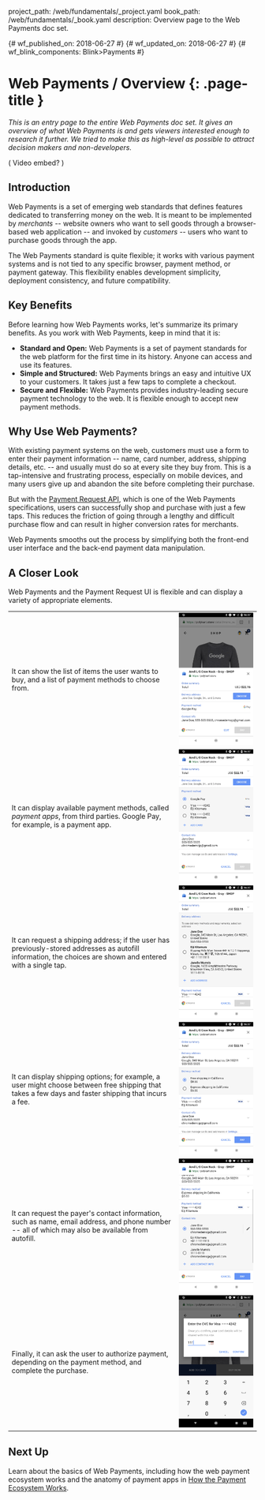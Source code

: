 project_path: /web/fundamentals/_project.yaml
book_path: /web/fundamentals/_book.yaml
description: Overview page to the Web Payments doc set.

{# wf_published_on: 2018-06-27 #}
{# wf_updated_on: 2018-06-27 #}
{# wf_blink_components: Blink>Payments #}

# Web Payments / Overview {: .page-title }

_This is an entry page to the entire Web Payments doc set. It gives an overview of what Web 
Payments is and gets viewers interested enough to research it further. We tried to make this 
as high-level as possible to attract decision makers and non-developers._

( Video embed? )

## Introduction

Web Payments is a set of emerging web standards that defines features dedicated to transferring 
money on the web. It is meant to be implemented by _merchants_ -- website owners who want to sell 
goods through a browser-based web application -- and invoked by _customers_ -- users who want to 
purchase goods through the app.

The Web Payments standard is quite flexible; it works with various payment systems and is not 
tied to any specific browser, payment method, or payment gateway. This flexibility enables 
development simplicity, deployment consistency, and future compatibility.

## Key Benefits

Before learning how Web Payments works, let's summarize its primary benefits. As you work with 
Web Payments, keep in mind that it is: 

- **Standard and Open:** Web Payments is a set of payment standards for the web platform for 
the first time in its history. Anyone can access and use its features.
- **Simple and Structured:** Web Payments brings an easy and intuitive UX to your customers. It 
takes just a few taps to complete a checkout.
- **Secure and Flexible:** Web Payments provides industry-leading secure payment technology to 
the web. It is flexible enough to accept new payment methods.

## Why Use Web Payments?

With existing payment systems on the web, customers must use a form to enter their payment 
information -- name, card number, address, shipping details, etc. -- and usually must do so at 
every site they buy from. This is a tap-intensive and frustrating process, especially on mobile 
devices, and many users give up and abandon the site before completing their purchase. 

But with the [Payment Request API](https://www.w3.org/TR/payment-request/), which is one of the 
Web Payments specifications, users can successfully shop and purchase with just a few taps. This 
reduces the friction of going through a lengthy and difficult purchase flow and can result in 
higher conversion rates for merchants. 

Web Payments smooths out the process by simplifying both the front-end user interface and the 
back-end payment data manipulation. 

## A Closer Look

Web Payments and the Payment Request UI is flexible and can display a variety of appropriate 
elements.

<table>
  <tr>
   <td>It can show the list of items the user wants to buy, and a list of payment methods to 
     choose from.
   </td>
   <td><img src="images/1-image1.png">
   </td>
  </tr>
  <tr>
   <td>It can display available payment methods, called <em>payment apps</em>, from third parties. 
     Google Pay, for example, is a payment app.
   </td>
   <td><img src="images/1-image2.png">
   </td>
  </tr>
  <tr>
   <td>It can request a shipping address; if the user has previously-stored addresses as autofill 
     information, the choices are shown and entered with a single tap.
   </td>
   <td><img src="images/1-image3.png">
   </td>
  </tr>
  <tr>
   <td>It can display shipping options; for example, a user might choose between free shipping 
     that takes a few days and faster shipping that incurs a fee.
   </td>
   <td><img src="images/1-image4.png">
   </td>
  </tr>
  <tr>
   <td>It can request the payer's contact information, such as name, email address, and phone 
     number -- all of which may also be available from autofill.
   </td>
   <td><img src="images/1-image5.png">
   </td>
  </tr>
  <tr>
   <td>Finally, it can ask the user to authorize payment, depending on the payment method, 
     and complete the purchase.
   </td>
   <td><img src="images/1-image6.png">
   </td>
  </tr>
</table>

## Next Up

Learn about the basics of Web Payments, including how the web payment ecosystem works and 
the anatomy of payment apps in 
[How the Payment Ecosystem Works](https://drive.google.com/a/google.com/open?id=1PwPi_TD3G-kQyz31nW-1A4A5kvoCy7UCz6grk1TMaE8).
